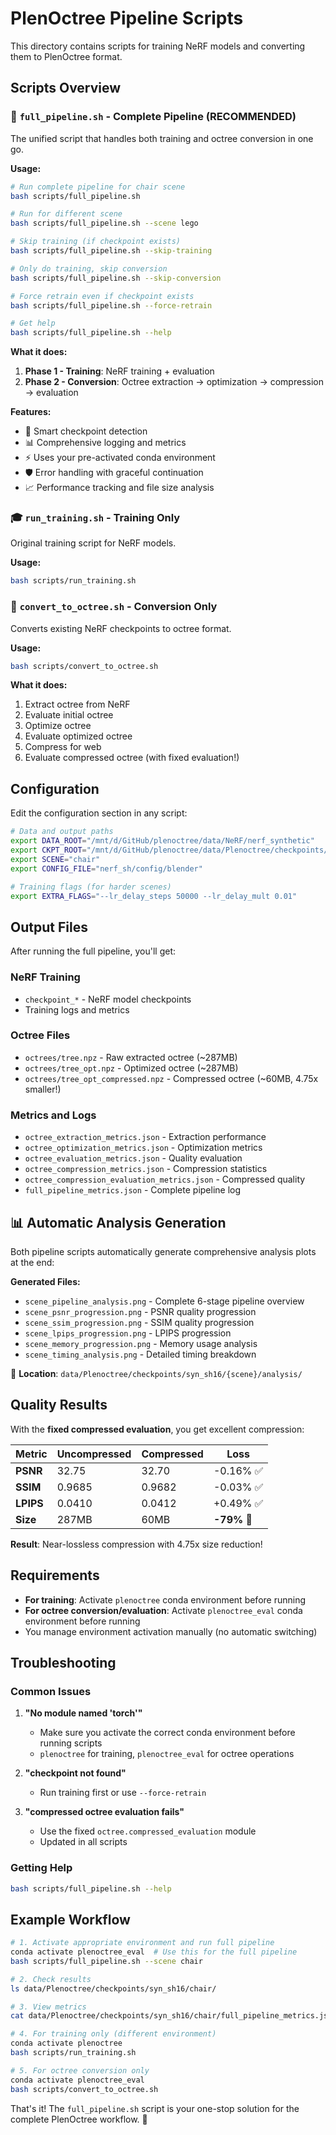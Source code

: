 # PlenOctree Pipeline Scripts

This directory contains scripts for training NeRF models and converting them to PlenOctree format.

## Scripts Overview

### 🚀 `full_pipeline.sh` - Complete Pipeline (RECOMMENDED)

The unified script that handles both training and octree conversion in one go.

**Usage:**
```bash
# Run complete pipeline for chair scene
bash scripts/full_pipeline.sh

# Run for different scene
bash scripts/full_pipeline.sh --scene lego

# Skip training (if checkpoint exists)
bash scripts/full_pipeline.sh --skip-training

# Only do training, skip conversion
bash scripts/full_pipeline.sh --skip-conversion

# Force retrain even if checkpoint exists
bash scripts/full_pipeline.sh --force-retrain

# Get help
bash scripts/full_pipeline.sh --help
```

**What it does:**
1. **Phase 1 - Training**: NeRF training + evaluation
2. **Phase 2 - Conversion**: Octree extraction → optimization → compression → evaluation

**Features:**
- 🔄 Smart checkpoint detection
- 📊 Comprehensive logging and metrics
- ⚡ Uses your pre-activated conda environment
- 🛡️ Error handling with graceful continuation
- 📈 Performance tracking and file size analysis

### 🎓 `run_training.sh` - Training Only

Original training script for NeRF models.

**Usage:**
```bash
bash scripts/run_training.sh
```

### 🌳 `convert_to_octree.sh` - Conversion Only

Converts existing NeRF checkpoints to octree format.

**Usage:**
```bash
bash scripts/convert_to_octree.sh
```

**What it does:**
1. Extract octree from NeRF
2. Evaluate initial octree
3. Optimize octree
4. Evaluate optimized octree
5. Compress for web
6. Evaluate compressed octree (with fixed evaluation!)

## Configuration

Edit the configuration section in any script:

```bash
# Data and output paths
export DATA_ROOT="/mnt/d/GitHub/plenoctree/data/NeRF/nerf_synthetic"
export CKPT_ROOT="/mnt/d/GitHub/plenoctree/data/Plenoctree/checkpoints/syn_sh16"
export SCENE="chair"
export CONFIG_FILE="nerf_sh/config/blender"

# Training flags (for harder scenes)
export EXTRA_FLAGS="--lr_delay_steps 50000 --lr_delay_mult 0.01"
```

## Output Files

After running the full pipeline, you'll get:

### NeRF Training
- `checkpoint_*` - NeRF model checkpoints
- Training logs and metrics

### Octree Files
- `octrees/tree.npz` - Raw extracted octree (~287MB)
- `octrees/tree_opt.npz` - Optimized octree (~287MB)
- `octrees/tree_opt_compressed.npz` - Compressed octree (~60MB, 4.75x smaller!)

### Metrics and Logs
- `octree_extraction_metrics.json` - Extraction performance
- `octree_optimization_metrics.json` - Optimization metrics
- `octree_evaluation_metrics.json` - Quality evaluation
- `octree_compression_metrics.json` - Compression statistics
- `octree_compression_evaluation_metrics.json` - Compressed quality
- `full_pipeline_metrics.json` - Complete pipeline log

## 📊 Automatic Analysis Generation

Both pipeline scripts automatically generate comprehensive analysis plots at the end:

**Generated Files:**
- `scene_pipeline_analysis.png` - Complete 6-stage pipeline overview
- `scene_psnr_progression.png` - PSNR quality progression  
- `scene_ssim_progression.png` - SSIM quality progression
- `scene_lpips_progression.png` - LPIPS progression
- `scene_memory_progression.png` - Memory usage analysis
- `scene_timing_analysis.png` - Detailed timing breakdown

📁 **Location**: `data/Plenoctree/checkpoints/syn_sh16/{scene}/analysis/`

## Quality Results

With the **fixed compressed evaluation**, you get excellent compression:

| Metric | Uncompressed | Compressed | Loss |
|--------|-------------|------------|------|
| **PSNR** | 32.75 | 32.70 | -0.16% ✅ |
| **SSIM** | 0.9685 | 0.9682 | -0.03% ✅ |
| **LPIPS** | 0.0410 | 0.0412 | +0.49% ✅ |
| **Size** | 287MB | 60MB | **-79%** 🎉 |

**Result**: Near-lossless compression with 4.75x size reduction!

## Requirements

- **For training**: Activate `plenoctree` conda environment before running
- **For octree conversion/evaluation**: Activate `plenoctree_eval` conda environment before running
- You manage environment activation manually (no automatic switching)

## Troubleshooting

### Common Issues

1. **"No module named 'torch'"**
   - Make sure you activate the correct conda environment before running scripts
   - `plenoctree` for training, `plenoctree_eval` for octree operations

2. **"checkpoint not found"**
   - Run training first or use `--force-retrain`

3. **"compressed octree evaluation fails"**
   - Use the fixed `octree.compressed_evaluation` module
   - Updated in all scripts

### Getting Help

```bash
bash scripts/full_pipeline.sh --help
```

## Example Workflow

```bash
# 1. Activate appropriate environment and run full pipeline
conda activate plenoctree_eval  # Use this for the full pipeline
bash scripts/full_pipeline.sh --scene chair

# 2. Check results
ls data/Plenoctree/checkpoints/syn_sh16/chair/

# 3. View metrics
cat data/Plenoctree/checkpoints/syn_sh16/chair/full_pipeline_metrics.json

# 4. For training only (different environment)
conda activate plenoctree
bash scripts/run_training.sh

# 5. For octree conversion only
conda activate plenoctree_eval
bash scripts/convert_to_octree.sh
```

That's it! The `full_pipeline.sh` script is your one-stop solution for the complete PlenOctree workflow. 🚀
